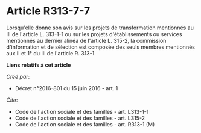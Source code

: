 # Article R313-7-7

Lorsqu'elle donne son avis sur les projets de transformation mentionnés au III de l'article L. 313-1-1 ou sur les projets
d'établissements ou services mentionnés au dernier alinéa de l'article L. 315-2, la commission d'information et de sélection
est composée des seuls membres mentionnés aux II et 1° du III de l'article R. 313-1.

**Liens relatifs à cet article**

_Créé par_:

  - Décret n°2016-801 du 15 juin 2016 - art. 1

_Cite_:

  - Code de l'action sociale et des familles - art. L313-1-1
  - Code de l'action sociale et des familles - art. L315-2
  - Code de l'action sociale et des familles - art. R313-1 (M)
